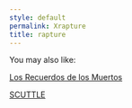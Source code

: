 ```yaml
---
style: default
permalink: Xrapture
title: rapture
---
```

You may also like:

[Los Recuerdos de los Muertos](http://scp-wiki.net/recuerdos)

[SCUTTLE](http://scp-wiki.net/scuttle)
